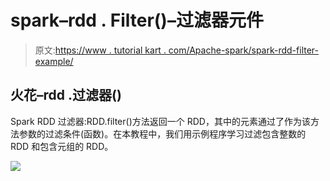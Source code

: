# spark–rdd . Filter()–过滤器元件

> 原文:[https://www . tutorial kart . com/Apache-spark/spark-rdd-filter-example/](https://www.tutorialkart.com/apache-spark/spark-rdd-filter-example/)

## 火花–rdd .过滤器()

Spark RDD 过滤器:RDD.filter()方法返回一个 RDD，其中的元素通过了作为该方法参数的过滤条件(函数)。在本教程中，我们用示例程序学习过滤包含整数的 RDD 和包含元组的 RDD。

[![](../Images/925da31b32d6bc3827932f6c8afb11bb.png)](https://www.tutorialkart.com/)